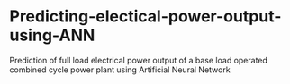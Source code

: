 # Predicting-electical-power-output-using-ANN
Prediction of full load electrical power output of a base load operated combined cycle power plant using Artificial Neural Network
